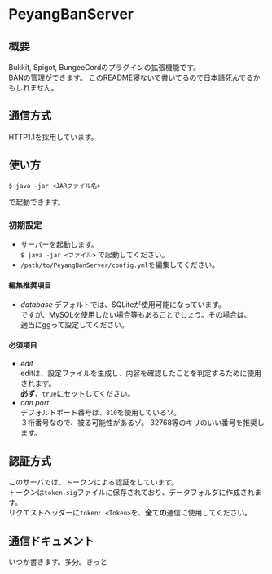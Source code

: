 # PeyangBanServer
## 概要
Bukkit, Spigot, BungeeCordのプラグインの拡張機能です。  
BANの管理ができます。
このREADME寝ないで書いてるので日本語死んでるかもしれません。    
## 通信方式
HTTP1.1を採用しています。
## 使い方
```console
$ java -jar <JARファイル名>
```
で起動できます。
### 初期設定
+ サーバーを起動します。  
`$ java -jar <ファイル>` で起動してください。
+ `/path/to/PeyangBanServer/config.yml`を編集してください。
#### 編集推奨項目
+ *database*
 デフォルトでは、SQLiteが使用可能になっています。  
 ですが、MySQLを使用したい場合等もあることでしょう。その場合は、  
 適当にggって設定してください。
#### 必須項目
+ *edit*  
editは、設定ファイルを生成し、内容を確認したことを判定するために使用されます。  
**必ず**、`true`にセットしてください。
+ *con.port*  
デフォルトポート番号は、`810`を使用しているゾ。  
３桁番号なので、被る可能性があるゾ。
32768等のキリのいい番号を推奨します。
## 認証方式
このサーバでは、トークンによる認証をしています。  
トークンは`token.sig`ファイルに保存されており、データフォルダに作成されます。  
リクエストヘッダーに`token: <Token>`を、**全ての**通信に使用してください。
## 通信ドキュメント
いつか書きます。多分。きっと

